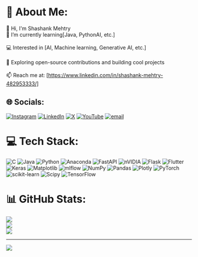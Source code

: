 # 💫 About Me:
👋 Hi, I'm Shashank Mehtry<br>🌱 I’m currently learning[Java, PythonAI, etc.]<br><br>💻 Interested in [AI, Machine learning, Generative AI, etc.]<br><br>🚀 Exploring open-source contributions and building cool projects<br><br>📫 Reach me at: [https://www.linkedin.com/in/shashank-mehtry-482953333/]


## 🌐 Socials:
[![Instagram](https://img.shields.io/badge/Instagram-%23E4405F.svg?logo=Instagram&logoColor=white)](https://instagram.com/https://www.instagram.com/shashank_mehtry/) [![LinkedIn](https://img.shields.io/badge/LinkedIn-%230077B5.svg?logo=linkedin&logoColor=white)](https://linkedin.com/in/https://www.linkedin.com/in/shashank-mehtry-482953333/) [![X](https://img.shields.io/badge/X-black.svg?logo=X&logoColor=white)](https://x.com/https://x.com/nochatterzone) [![YouTube](https://img.shields.io/badge/YouTube-%23FF0000.svg?logo=YouTube&logoColor=white)](https://youtube.com/@https://www.youtube.com/@NoChatterZone) [![email](https://img.shields.io/badge/Email-D14836?logo=gmail&logoColor=white)](mailto:shashankmehtry1@gmail.com) 

# 💻 Tech Stack:
![C](https://img.shields.io/badge/c-%2300599C.svg?style=for-the-badge&logo=c&logoColor=white) ![Java](https://img.shields.io/badge/java-%23ED8B00.svg?style=for-the-badge&logo=openjdk&logoColor=white) ![Python](https://img.shields.io/badge/python-3670A0?style=for-the-badge&logo=python&logoColor=ffdd54) ![Anaconda](https://img.shields.io/badge/Anaconda-%2344A833.svg?style=for-the-badge&logo=anaconda&logoColor=white) ![FastAPI](https://img.shields.io/badge/FastAPI-005571?style=for-the-badge&logo=fastapi) ![nVIDIA](https://img.shields.io/badge/cuda-000000.svg?style=for-the-badge&logo=nVIDIA&logoColor=green) ![Flask](https://img.shields.io/badge/flask-%23000.svg?style=for-the-badge&logo=flask&logoColor=white) ![Flutter](https://img.shields.io/badge/Flutter-%2302569B.svg?style=for-the-badge&logo=Flutter&logoColor=white) ![Keras](https://img.shields.io/badge/Keras-%23D00000.svg?style=for-the-badge&logo=Keras&logoColor=white) ![Matplotlib](https://img.shields.io/badge/Matplotlib-%23ffffff.svg?style=for-the-badge&logo=Matplotlib&logoColor=black) ![mlflow](https://img.shields.io/badge/mlflow-%23d9ead3.svg?style=for-the-badge&logo=numpy&logoColor=blue) ![NumPy](https://img.shields.io/badge/numpy-%23013243.svg?style=for-the-badge&logo=numpy&logoColor=white) ![Pandas](https://img.shields.io/badge/pandas-%23150458.svg?style=for-the-badge&logo=pandas&logoColor=white) ![Plotly](https://img.shields.io/badge/Plotly-%233F4F75.svg?style=for-the-badge&logo=plotly&logoColor=white) ![PyTorch](https://img.shields.io/badge/PyTorch-%23EE4C2C.svg?style=for-the-badge&logo=PyTorch&logoColor=white) ![scikit-learn](https://img.shields.io/badge/scikit--learn-%23F7931E.svg?style=for-the-badge&logo=scikit-learn&logoColor=white) ![Scipy](https://img.shields.io/badge/SciPy-%230C55A5.svg?style=for-the-badge&logo=scipy&logoColor=%white) ![TensorFlow](https://img.shields.io/badge/TensorFlow-%23FF6F00.svg?style=for-the-badge&logo=TensorFlow&logoColor=white)
# 📊 GitHub Stats:
![](https://github-readme-stats.vercel.app/api?username=Shashankcode280&theme=dark&hide_border=false&include_all_commits=false&count_private=false)<br/>
![](https://nirzak-streak-stats.vercel.app/?user=Shashankcode280&theme=dark&hide_border=false)<br/>
![](https://github-readme-stats.vercel.app/api/top-langs/?username=Shashankcode280&theme=dark&hide_border=false&include_all_commits=false&count_private=false&layout=compact)

---
[![](https://visitcount.itsvg.in/api?id=Shashankcode280&icon=0&color=0)](https://visitcount.itsvg.in)

<!-- Proudly created with GPRM ( https://gprm.itsvg.in ) -->
